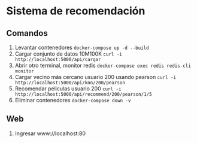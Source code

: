 # Sistema de recomendación

## Comandos

1. Levantar contenedores `docker-compose up -d --build`
2. Cargar conjunto de datos 10M100K `curl -i http://localhost:5000/api/cargar`
3. Abrir otro terminal, monitor redis `docker-compose exec redis redis-cli monitor`
4. Cargar vecino más cercano usuario 200 usando pearson `curl -i http://localhost:5000/api/knn/200/pearson`
6. Recomendar peliculas usuario 200 `curl -i http://localhost:5000/api/recommend/200/pearson/1/5`
7. Eliminar contenedores `docker-compose down -v`

## Web
1. Ingresar www://localhost:80

